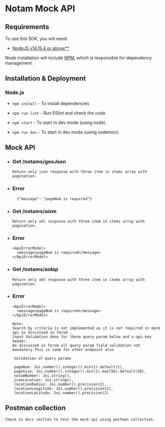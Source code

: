 # Notam Mock API



## Requirements

To use this SDK, you will need:

- [NodeJS v14.15.4 or above\*\*](https://nodejs.org/)

Node installation will include [NPM](https://www.npmjs.com/), which is
responsible for dependency management.

## Installation & Deployment

### Node.js

- `npm install` - To install dependencies

- `npm run lint` - Run ESlint and check the code.
- `npm start` - To start in dev mode (using node).
- `npm run dev` - To start in dev mode (using nodemon)

## Mock API

- ### Get /notams/geoJson

  `Return only json response with three item in items array with pagination.`

- ### Error

  ```
    {"message": "pageNum is required"}
  ```

- ### Get /notams/aixm

  `Return only xml response with three item in items array with pagination.`

- ### Error

  ```<?xml version="1.0" encoding="UTF-8"?>
  <ApiErrorModel>
  	<message>pageNum is required</message>
  </ApiErrorModel>

  ```

- ### Get /notams/aidap

  `Return only xml response with three item in items array with pagination.`

- ### Error

  ```<?xml version="1.0" encoding="UTF-8"?>
  <ApiErrorModel>
    <message>pageNum is required</message>
  </ApiErrorModel>
  ```

  ```
  Note: 
  Search by criteria is not implemented as it is not required in mock api as discussed in forum .
  Input Validation done for these query param below and x-api-key header.
  As discussed in forum all query param field validation not mandatory.This is same for other endpoint also
  ```

```
    Validation of query params

    pageNum: Joi.number().integer().min(1).default(1),
    pageSize: Joi.number().integer().min(1).max(50).default(20),
    notamNumber: Joi.string(),
    icaoLocation: Joi.string(),
    locationRadius: Joi.number().precision(2),
    locationLongitude: Joi.number().precision(2),
    locationLatitude: Joi.number().precision(2)

```

## Postman collection

`Check in docs section to test the mock api using postman collection.`
